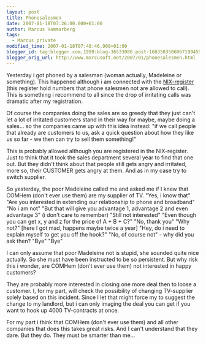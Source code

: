 ```yaml
---
layout: post
title: Phonesalesmen
date: 2007-01-18T07:26:00.000+01:00
author: Marcus Hammarberg
tags:
  - Marcus private
modified_time: 2007-01-18T07:48:46.908+01:00
blogger_id: tag:blogger.com,1999:blog-36533086.post-1683503506067199455
blogger_orig_url: http://www.marcusoft.net/2007/01/phonesalesmen.html
---
```


Yesterday i got phoned by a salesman (woman actually, Madeleine or
something). This happened although i am connected with the
[NIX-register](http://www.nix.nu/) (this register hold numbers that
phone salesmen not are allowed to call). This is something i recommend
to all since the drop of irritating calls was dramatic after my
registration.

Of course the companies doing the sales are so greedy that they just
can't let a lot of irritated customers stand in their way for maybe,
maybe doing a sales... so the companies came up with this idea
instead:
"if we call people that already are customers to us, ask a quick
question about how they like us so far - we then can try to sell them
something!"

This is probably allowed although you are registered in the
NIX-register. Just to think that it took the sales department several
year to find that one out. But they didn't think about that people still
gets angry and irritated, more so, their CUSTOMER gets angry at them.
And as in my case try to switch supplier.

So yesterday, the poor Madeleine called me and asked me if I knew that
COMHem (don't ever use them) are my supplier of TV.
"Yes, i know that"
"Are you interested in extending our relationship to phone and
broadband"
"No i am not"
"But that will give you advantage 1, advantage 2 and even advantage 3"
(i don't care to remember)
"Still not interested"
"Even though you can get x, y and z for the price of A + B + C?"
"No, thank you"
"Why not?" \[here I got mad, happens maybe twice a year\]
"Hey, do i need to explain myself to get you off the hook?"
"No, of course not" - why did you ask then?
"Bye"
"Bye"

I can only assume that poor Madeleine not is stupid, she sounded quite
nice actually. So she must have been instructed to be so persistent. But
why risk this i wonder, are COMHem (don't ever use them) not interested
in happy customers?

They are probably more interested in closing one more deal then to loose
a customer. I, for my part, will check the possibility of changing
TV-supplier solely based on this incident. Since I let that might force
my to suggest the change to my landlord, but i can only imaging the deal
you can get if you want to hook up 4000 TV-contracts at once.

For my part i think that COMHem (don't ever use them) and all other
companies that does this takes great risks. And I can't understand that
they dare. But they do. They must be smarter than me...
